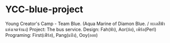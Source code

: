 # YCC-blue-project
Young Creator's Camp - Team Blue. (Aqua Marine of Diamon Blue. / ทะเลสีฟ้าแห่งเจตจำนง)
Project: The bus service.
Design: Fah(ฟ้า), Aor(อ้อ), เพิร์ล(Perl)
Programing: First(เฟิร์ส), Pang(แป้ง), Ooy(ออย)
